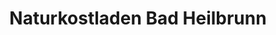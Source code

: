 ---
title: "Naturkostladen Bad Heilbrunn"
url: /bad-heilbrunn/naturkostladen-bad-heilbrunn/
shop: Supermarkt
---